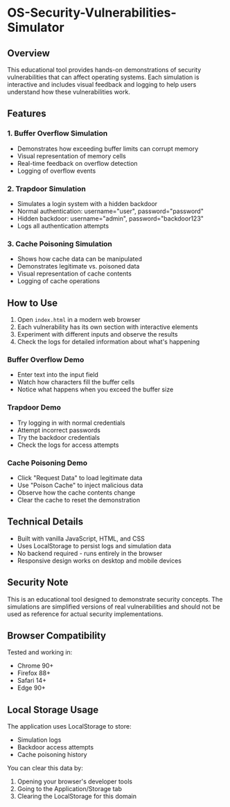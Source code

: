 # OS-Security-Vulnerabilities-Simulator

## Overview

This educational tool provides hands-on demonstrations of security vulnerabilities that can affect operating systems. Each simulation is interactive and includes visual feedback and logging to help users understand how these vulnerabilities work.

## Features

### 1. Buffer Overflow Simulation
- Demonstrates how exceeding buffer limits can corrupt memory
- Visual representation of memory cells
- Real-time feedback on overflow detection
- Logging of overflow events

### 2. Trapdoor Simulation
- Simulates a login system with a hidden backdoor
- Normal authentication: username="user", password="password"
- Hidden backdoor: username="admin", password="backdoor123"
- Logs all authentication attempts

### 3. Cache Poisoning Simulation
- Shows how cache data can be manipulated
- Demonstrates legitimate vs. poisoned data
- Visual representation of cache contents
- Logging of cache operations

## How to Use

1. Open `index.html` in a modern web browser
2. Each vulnerability has its own section with interactive elements
3. Experiment with different inputs and observe the results
4. Check the logs for detailed information about what's happening

### Buffer Overflow Demo
- Enter text into the input field
- Watch how characters fill the buffer cells
- Notice what happens when you exceed the buffer size

### Trapdoor Demo
- Try logging in with normal credentials
- Attempt incorrect passwords
- Try the backdoor credentials
- Check the logs for access attempts

### Cache Poisoning Demo
- Click "Request Data" to load legitimate data
- Use "Poison Cache" to inject malicious data
- Observe how the cache contents change
- Clear the cache to reset the demonstration

## Technical Details

- Built with vanilla JavaScript, HTML, and CSS
- Uses LocalStorage to persist logs and simulation data
- No backend required - runs entirely in the browser
- Responsive design works on desktop and mobile devices

## Security Note

This is an educational tool designed to demonstrate security concepts. The simulations are simplified versions of real vulnerabilities and should not be used as reference for actual security implementations.

## Browser Compatibility

Tested and working in:
- Chrome 90+
- Firefox 88+
- Safari 14+
- Edge 90+

## Local Storage Usage

The application uses LocalStorage to store:
- Simulation logs
- Backdoor access attempts
- Cache poisoning history

You can clear this data by:
1. Opening your browser's developer tools
2. Going to the Application/Storage tab
3. Clearing the LocalStorage for this domain 
